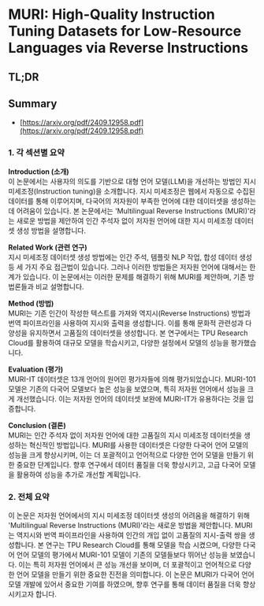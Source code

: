 # MURI: High-Quality Instruction Tuning Datasets for Low-Resource Languages via Reverse Instructions
## TL;DR
## Summary
- [https://arxiv.org/pdf/2409.12958.pdf](https://arxiv.org/pdf/2409.12958.pdf)

### 1. 각 섹션별 요약

**Introduction (소개)**  
이 논문에서는 사용자의 의도를 기반으로 대형 언어 모델(LLM)을 개선하는 방법인 지시 미세조정(Instruction tuning)을 소개합니다. 지시 미세조정은 웹에서 자동으로 수집된 데이터를 통해 이루어지며, 다국어의 저자원이 부족한 언어에 대한 데이터셋을 생성하는 데 어려움이 있습니다. 본 논문에서는 'Multilingual Reverse Instructions (MURI)'라는 새로운 방법을 제안하여 인간 주석자 없이 저자원 언어에 대한 지시 미세조정 데이터셋 생성 방법을 설명합니다.

**Related Work (관련 연구)**  
지시 미세조정 데이터셋 생성 방법에는 인간 주석, 템플릿 NLP 작업, 합성 데이터 생성 등 세 가지 주요 접근법이 있습니다. 그러나 이러한 방법들은 저자원 언어에 대해서는 한계가 있습니다. 이 논문에서는 이러한 문제를 해결하기 위해 MURI를 제안하며, 기존 방법론들과 비교 설명합니다.

**Method (방법)**  
MURI는 기존 인간이 작성한 텍스트를 가져와 역지시(Reverse Instructions) 방법과 번역 파이프라인을 사용하여 지시와 출력을 생성합니다. 이를 통해 문화적 관련성과 다양성을 유지하면서 고품질의 데이터셋을 생성합니다. 본 연구에서는 TPU Research Cloud를 활용하여 대규모 모델을 학습시키고, 다양한 설정에서 모델의 성능을 평가했습니다.

**Evaluation (평가)**  
MURI-IT 데이터셋은 13개 언어의 원어민 평가자들에 의해 평가되었습니다. MURI-101 모델은 기존의 다국어 모델보다 높은 성능을 보였으며, 특히 저자원 언어에서 성능을 크게 개선했습니다. 이는 저자원 언어의 데이터셋 보완에 MURI-IT가 유용하다는 것을 입증합니다.

**Conclusion (결론)**  
MURI는 인간 주석자 없이 저자원 언어에 대한 고품질의 지시 미세조정 데이터셋을 생성하는 혁신적인 방법입니다. MURI를 사용한 데이터셋은 다양한 다국어 언어 모델의 성능을 크게 향상시키며, 이는 더 포괄적이고 언어적으로 다양한 언어 모델을 만들기 위한 중요한 단계입니다. 향후 연구에서 데이터 품질을 더욱 향상시키고, 고급 다국어 모델을 활용하여 성능을 추가로 개선할 계획입니다.

### 2. 전체 요약
이 논문은 저자원 언어에서의 지시 미세조정 데이터셋 생성의 어려움을 해결하기 위해 'Multilingual Reverse Instructions (MURI)'라는 새로운 방법을 제안합니다. MURI는 역지시와 번역 파이프라인을 사용하여 인간의 개입 없이 고품질의 지시-출력 쌍을 생성합니다. 본 연구는 TPU Research Cloud를 통해 모델을 학습 시켰으며, 다양한 다국어 언어 모델의 평가에서 MURI-101 모델이 기존의 모델들보다 뛰어난 성능을 보였습니다. 이는 특히 저자원 언어에서 큰 성능 개선을 보이며, 더 포괄적이고 언어적으로 다양한 언어 모델을 만들기 위한 중요한 진전을 의미합니다. 이 논문은 MURI가 다국어 언어 모델 개발에 있어서 중요한 기여를 하였으며, 향후 연구를 통해 데이터 품질을 더욱 향상시키고자 합니다.